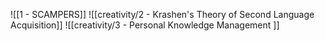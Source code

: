 ![[1 - SCAMPERS]]
![[creativity/2 - Krashen's Theory of Second Language Acquisition]]
![[creativity/3 - Personal Knowledge Management ]]